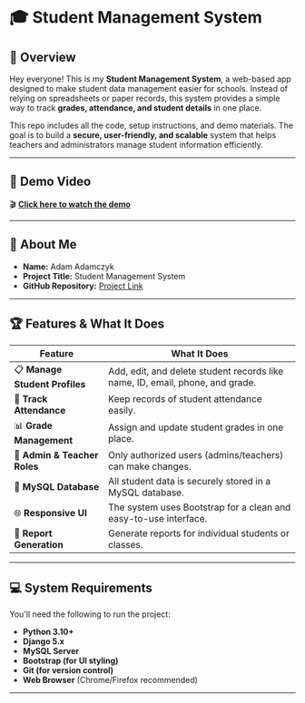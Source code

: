 # 🎓 Student Management System

## 📌 Overview
Hey everyone! This is my **Student Management System**, a web-based app designed to make student data management easier for schools. Instead of relying on spreadsheets or paper records, this system provides a simple way to track **grades, attendance, and student details** in one place. 

This repo includes all the code, setup instructions, and demo materials. The goal is to build a **secure, user-friendly, and scalable** system that helps teachers and administrators manage student information efficiently.

---

## 🎥 Demo Video

🎬 **[Click here to watch the demo](https://youtu.be/A6UBuaj39uQ?si=e74KsBVeFc9MODB2)**

---

## 👤 About Me
- **Name:** Adam Adamczyk  
- **Project Title:** Student Management System  
- **GitHub Repository:** [Project Link](https://github.com/TheLinuxCodingNerd/SP25-SYSTEM-DESIGN/tree/main?tab=readme-ov-file(#))  

---

## 🏆 Features & What It Does
| Feature                 | What It Does |
|------------------------|-------------|
| 📋 **Manage Student Profiles** | Add, edit, and delete student records like name, ID, email, phone, and grade. |
| 🎯 **Track Attendance** | Keep records of student attendance easily. |
| 📊 **Grade Management** | Assign and update student grades in one place. |
| 🔐 **Admin & Teacher Roles** | Only authorized users (admins/teachers) can make changes. |
| 📡 **MySQL Database** | All student data is securely stored in a MySQL database. |
| 🌐 **Responsive UI** | The system uses Bootstrap for a clean and easy-to-use interface. |
| 📃 **Report Generation** | Generate reports for individual students or classes. |

---

## 💻 System Requirements
You'll need the following to run the project:

- **Python 3.10+**
- **Django 5.x**
- **MySQL Server**
- **Bootstrap (for UI styling)**
- **Git (for version control)**
- **Web Browser** (Chrome/Firefox recommended)

---